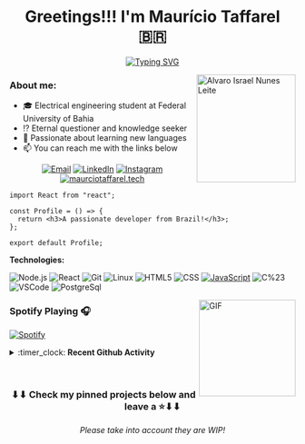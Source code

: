 <h1 align='center'>Greetings!!! I'm Maurício Taffarel 🇧🇷</h1>

<center>

[![Typing SVG](https://readme-typing-svg.herokuapp.com?color=%2336BCF7&lines=Hi+there!+I'm+Maur%C3%ADcio+Taffarel+%F0%9F%87%A7%F0%9F%87%B7%E2%A0%80%E2%A0%80%E2%A0%80;I'm+an+engineering+student;I'm+a+maker;I'm+a+pirate;Checkout+my+profile+below)](https://git.io/typing-svg)

</center>

<img align='right' width='174' height='190' src='https://user-images.githubusercontent.com/76244600/130684066-fb0b5e47-6c93-469e-ba45-7cb62833b965.png' alt='Alvaro Israel Nunes Leite'>

### About me:

- :mortar_board: Electrical engineering student at Federal University of Bahia
- :interrobang: Eternal questioner and knowledge seeker
- :blue_book: Passionate about learning new languages
- :mailbox: You can reach me with the links below

<center>

[![Email](https://img.shields.io/badge/-EMAIL-D14836?style=for-the-badge&logo=gmail&logoColor=white)](mailto:mauruciotaffarel@gmail.com)
[![LinkedIn](https://img.shields.io/badge/-LINKEDIN-0077B5?style=for-the-badge&logo=linkedin&logoColor=white)](https://www.linkedin.com/in/mauricio-taffarel-b66926127/)
[![Instagram](https://img.shields.io/badge/instagram-%23E4405F.svg?style=for-the-badge&logo=instagram&logoColor=white)](https://www.instagram.com/taffarel55)
[![maurciotaffarel.tech](https://img.shields.io/badge/-WEBSITE-000000?style=for-the-badge&logo=html5&logoColor=white)](https://www.mauriciotaffarel.tech/)

</center>

```tsx
import React from "react";

const Profile = () => {
  return <h3>A passionate developer from Brazil!</h3>;
};

export default Profile;
```

**Technologies:**

![Node.js](https://img.shields.io/badge/-Node-000?&logo=node.js)
![React](https://img.shields.io/badge/-React-000?&logo=React)
![Git](https://img.shields.io/badge/-Git-000?&logo=git&logoColor=F05032)
![Linux](https://img.shields.io/badge/-Linux-000?&logo=Linux&logoColor=FCC624)
![HTML5](https://img.shields.io/badge/-HTML5-000?&logo=html5&logoColor=E34F26)
![CSS](https://img.shields.io/badge/-CSS-000?&logo=css3&logoColor=1572B6)
[![JavaScript](https://img.shields.io/badge/-JavaScript-000?&logo=JavaScript&logoColor=ddc508)](https://github.com/AlvaroIsrael?tab=repositories&q=&type=&language=javascript)
![C%23](https://img.shields.io/badge/-C%23-000?&logo=C%20sharp&logoColor=68217A)
![VSCode](https://img.shields.io/badge/-VSCode-000?&logo=Visual%20Studio%20Code&logoColor=007ACC)
![PostgreSql](https://img.shields.io/badge/-PostgreSql-000?&logo=postgresql&logoColor=336791)

<!--
![MongoDB](https://img.shields.io/badge/-MongoDB-000?&logo=mongodb&logoColor=47A248)
![Docker](https://img.shields.io/badge/-Docker-000?&logo=Docker)
![Kubernetes](https://img.shields.io/badge/-Kubernetes-000?&logo=Kubernetes)
-->

<img align="right" alt="GIF" height="170px" src="https://media.giphy.com/media/J5B1Y8QZnzXXbLQIBu/giphy.gif" />

### Spotify Playing 🎧

[![Spotify](https://novatorem-taffarel55.vercel.app/api/spotify/?background_color=00000000&border_color=00000000)](https://open.spotify.com/user/12148677565)

<details> 
 <summary>:timer_clock: <b>Recent Github Activity</b></summary>
<br>

<!--START_SECTION:activity-->

</details>

<br>
<br>

<h3 align="center">
	⬇⬇ Check my pinned projects below and leave a ⭐️⬇⬇
</h3>
<p align="center">
	<i>Please take into account they are WIP!<i>
</p>
